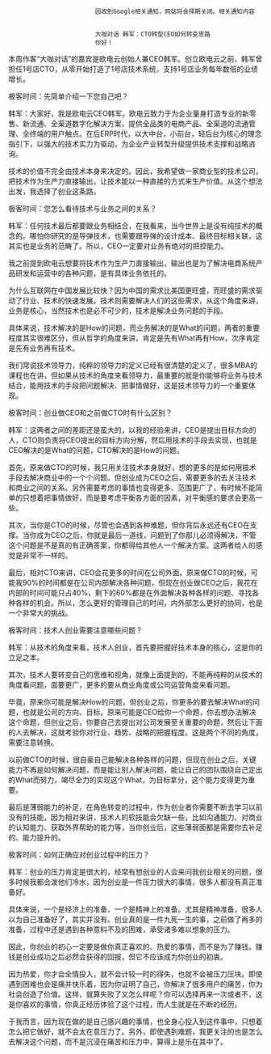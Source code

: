 
                            
                            因收到Google相关通知，网站将会择期关闭。相关通知内容
                            
                            
                            大咖对话 韩军：CTO转型CEO如何转变思路
                            你好！

本周作客“大咖对话”的嘉宾是欧电云创始人兼CEO韩军。创立欧电云之前，韩军曾担任1号店CTO，从零开始打造了1号店技术系统，支持1号店业务每年数倍的业绩增长。

极客时间：先简单介绍一下您自己吧？

韩军：大家好，我是欧电云CEO韩军。欧电云致力于为企业量身打造专业的新零售、新流通、全渠道数字化解决方案，提供全品类的电商产品、全渠道的流通管理、全终端的用户触点。在后ERP时代，以大中台，小前台，轻后台为核心的理念指引下，以强大的技术实力为驱动，为企业产业转型升级提供技术支撑和战略咨询。

技术的价值不完全由技术本身来决定的。因此，我希望做一家商业型的技术公司，把技术作为生产力直接输出，让技术能以一种直接的方式来生产价值。从这个想法出发，我选择了创业这条路。

极客时间：您怎么看待技术与业务之间的关系？

韩军：任何技术最后都要跟业务相结合，在我看来，当今世界上是没有纯技术的概念的。哪怕你研究的是导弹技术，也需要跟导弹的设计成本、最终目标相关联，这其实也是业务的范畴了。所以，CEO一定要对业务有绝对的把控能力。

我之前提到欧电云想要将技术作为生产力直接输出，输出也是为了解决电商系统产品研发和运营中的各种问题，是有具体业务依托的。

为什么互联网在中国发展比较快？因为中国的需求比美国更旺盛，而旺盛的需求驱动了行业、技术的快速发展。技术则需要解决人们的这些需求，从这个角度来讲，业务是核心，当然技术也是必不可少的，技术是解决业务问题的手段。

具体来说，技术解决的是How的问题，而业务解决的是What的问题，两者的重要程度其实很难区分，但从哲学的角度来讲，肯定是先有What再有How，次序肯定是先有业务再有技术。

我们常说技术领导力，纯粹的领导力的定义已经有很清楚的定义了，很多MBA的课程也在讲，但如果从技术的角度来看领导力，最重要的就是你能够将业务与技术结合，能用技术的手段把问题解决、把事情做好，这是技术领导力的一个重要体现。

极客时间：创业做CEO和之前做CTO时有什么区别？

韩军：这两者之间的差距还是蛮大的，以我的经验来讲，CEO是提出目标方向的人，CTO则负责将CEO提出的目标方向分解，然后用技术的手段去实现，也就是CEO解决的是What的问题，CTO解决的是How的问题。

首先，原来做CTO的时候，我只用关注技术本身就好，想的更多的是如何用技术手段去解决商业中的一个个问题。但创业成为CEO之后，需要更多的去关注技术和商业之间的关系。另外需要考虑的事情也变得更多、范围更广了，有时候不能简单的只想着把事情做好，而是要考虑平衡各方面的因素，对平衡感的要求会更高一些。

其次，当你是CTO的时候，尽管也会遇到各种难题，但你背后永远还有CEO在支撑。当你成为CEO之后，你就是最后一道线，问题到了你那儿必须得解决，不管这个问题是不是真的有正确答案，你都得给其他人一个解决方案。这两者给人的感觉是非常不一样的。

最后，相对CTO来讲，CEO会花更多的时间在公司外面。原来做CTO的时候，可能我90%的时间都是在公司内部解决各种问题，但现在创业做CEO之后，我花在内部的时间可能只占40%，剩下的60%都是在外面解决各种各样的问题、寻找各种各样的机会。所以，怎么更好的管理自己的时间，内外部怎么更好的协同，也是一个非常大的挑战。

极客时间：技术人创业需要注意哪些问题？

韩军：从技术的角度来看，技术人创业，首先要把握好技术本身的核心，这是你的立足之本。

其次，技术人要转变自己的思维和视角，就像上面提到的，不能再纯粹的从技术的角度看问题，面要更广，更多的要从商业角度或公司运营角度来看问题。

毕竟，原来你可能是解决How的问题，但创业之后，你更多的要去解决What的问题，也就是公司的方向、目标。原来可能是CEO给你一个命题，你去想办法解决这个命题，但创业之后，你要自己去提出对公司发展至关重要的命题，然后让下面的人去解决，这就考验你对行业、趋势、战略的把握程度。这是两个不同的角度，需要注意转换。

以前做CTO的时候，很自豪自己能解决各种各样的问题，但现在创业之后，关键能力不再是如何解决问题，而是能让别人解决问题，能让自己的团队围绕自己定出的What而努力，竭尽全力的实现这个What，为目标拿分，这个能力变得更为重要。

最后是薄弱能力的补足，在角色转变的过程中，作为创业者你需要不断去学习以前没有的技能，因为相对来讲，技术人的软技能会欠缺一些，比如沟通能力、对商业的认知能力、获取外界帮助的能力等，当你创业后，这些薄弱面都是需要你去补足的、能力提升的。

极客时间：如何正确应对创业过程中的压力？

韩军：创业的压力肯定是很大的，经常有想创业的人会来问我创业相关的问题，很多时候我都会泼他们冷水，因为创业是一件压力很大的事情，很多人都没有真正准备好。

具体来说，一个是经济上的准备，一个是精神上的准备。尤其是精神准备，很多人以为自己准备好了，其实并没有。创业真的是一件九死一生的事，之前做了再多的准备，过程中还是遇到各种意料不及的困难，承受诸多难以想象的压力。

因此，你创业的初心一定要是做你真正喜欢的、热爱的事情，而不是为了赚钱。赚钱是创业成功之后必然会获得的回报，但它不应该成为你创业的初衷。

因为热爱，你才会全情投入，就不会计较一时的得失，也就不会被压力压块。即使遇到困难也会是痛并快乐着，因为你证明了自己，你解决了很多用户的痛苦，你为社会创造了价值。这样，就算失败了又怎么样呢？你可以选择再来一次或者不，这是你喜欢的事情，你真正经历体验了这个过程，而人生就是在不断的经历。

于我而言，因为现在做的是自己感兴趣的事情，也全身心投入到这件事中，只想着怎么把它做好，就不会太在意压力了。另外，即使遇到难题，我更关注的也是怎么去解决这个问题，而不是沉浸在痛苦和压力中，算得上是乐在其中了。

                        
                        
                            